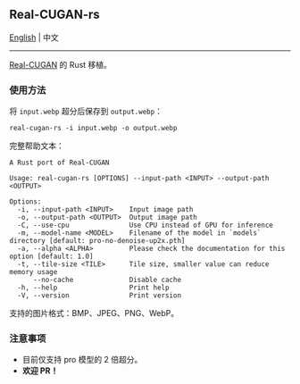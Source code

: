 ## Real-CUGAN-rs

[English](./README.md) | 中文

---

[Real-CUGAN](https://github.com/bilibili/ailab/tree/main/Real-CUGAN) 的 Rust 移植。

### 使用方法

将 `input.webp` 超分后保存到 `output.webp`：

```shell
real-cugan-rs -i input.webp -o output.webp
```

完整帮助文本：

```console
A Rust port of Real-CUGAN

Usage: real-cugan-rs [OPTIONS] --input-path <INPUT> --output-path <OUTPUT>

Options:
  -i, --input-path <INPUT>    Input image path
  -o, --output-path <OUTPUT>  Output image path
  -C, --use-cpu               Use CPU instead of GPU for inference
  -m, --model-name <MODEL>    Filename of the model in `models` directory [default: pro-no-denoise-up2x.pth]
  -a, --alpha <ALPHA>         Please check the documentation for this option [default: 1.0]
  -t, --tile-size <TILE>      Tile size, smaller value can reduce memory usage
      --no-cache              Disable cache
  -h, --help                  Print help
  -V, --version               Print version
```

支持的图片格式：BMP、JPEG、PNG、WebP。

### 注意事项

- 目前仅支持 pro 模型的 2 倍超分。
- **欢迎 PR！**
